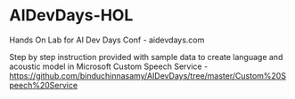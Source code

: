 # AIDevDays-HOL

Hands On Lab for AI Dev Days Conf - aidevdays.com

Step by step instruction provided with sample data to create language and acoustic model in Microsoft Custom Speech Service - https://github.com/binduchinnasamy/AIDevDays/tree/master/Custom%20Speech%20Service

